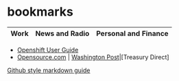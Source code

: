 # bookmarks
Work|News and Radio|Personal and Finance
-------------|--------------|------------
* [Openshift User Guide](http://docs.redhat.com/docs/en-US/OpenShift/2.0/html/User_Guide/index.html)
* [Opensource.com](https://opensource.com) | [Washington Post](https://www.washingtonpost.com)|[Treasury Direct]


[Github style markdown guide](https://guides.github.com/features/mastering-markdown/)
